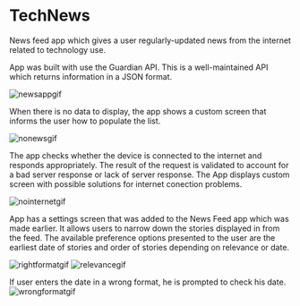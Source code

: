 # TechNews


News feed app which gives a user regularly-updated news from the internet related to technology use.

App was built with use the Guardian API. This is a well-maintained API which returns information in a JSON format.

![newsappgif](https://user-images.githubusercontent.com/29640816/41799635-6c8de3ec-762f-11e8-97b5-a18d1650ed1b.gif)

When there is no data to display, the app shows a custom screen that informs the user how to populate the list.

![nonewsgif](https://user-images.githubusercontent.com/29640816/41812560-95512bc8-76e2-11e8-942e-c8bfcdb8ab72.gif)

The app checks whether the device is connected to the internet and responds appropriately. The result of the request is validated to account for a bad server response or lack of server response. The App displays custom screen with possible solutions for internet conection problems.

![nointernetgif](https://user-images.githubusercontent.com/29640816/41812591-297e445c-76e3-11e8-9488-6d2d5199a88f.gif)

App has a settings screen that was added to the News Feed app which was made earlier. It allows users to narrow down the 
stories displayed in from the feed. The available preference options presented to the user are the earliest date of stories
and order of stories depending on relevance or date.

![rightformatgif](https://user-images.githubusercontent.com/29640816/42190596-38696426-7e1b-11e8-809d-62d0cd6d87f2.gif)
![relevancegif](https://user-images.githubusercontent.com/29640816/42199006-ffb103c2-7e48-11e8-9be2-f017826610e1.gif)

If user enters the date in a wrong format, he is prompted to check his date.
![wrongformatgif](https://user-images.githubusercontent.com/29640816/42190651-8514a736-7e1b-11e8-841c-a68d6e2f9778.gif)
